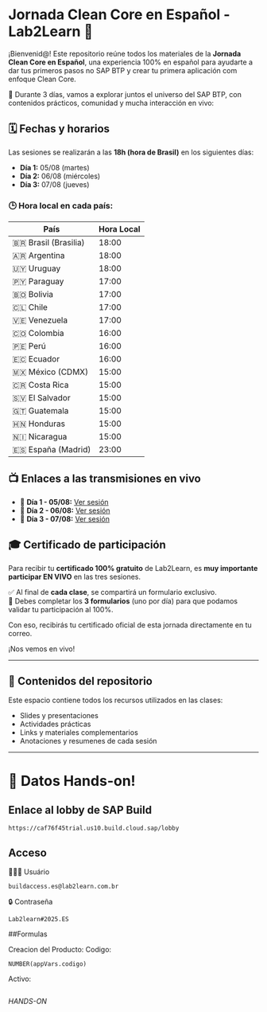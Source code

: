 # Jornada Clean Core en Español - Lab2Learn 🚀

¡Bienvenid@! Este repositorio reúne todos los materiales de la **Jornada Clean Core en Español**, una experiencia 100% en español para ayudarte a dar tus primeros pasos no SAP BTP y crear tu primera aplicación com enfoque Clean Core.

🧠 Durante 3 días, vamos a explorar juntos el universo del SAP BTP, con contenidos prácticos, comunidad y mucha interacción en vivo:

## 🗓️ Fechas y horarios

Las sesiones se realizarán a las **18h (hora de Brasil)** en los siguientes días:

- **Día 1:** 05/08 (martes)  
- **Día 2:** 06/08 (miércoles)  
- **Día 3:** 07/08 (jueves)

### 🕒 Hora local en cada país:

| País                | Hora Local |
|---------------------|------------|
| 🇧🇷 Brasil (Brasilia) | 18:00      |
| 🇦🇷 Argentina        | 18:00      |
| 🇺🇾 Uruguay          | 18:00      |
| 🇵🇾 Paraguay         | 17:00      |
| 🇧🇴 Bolivia          | 17:00      |
| 🇨🇱 Chile            | 17:00      |
| 🇻🇪 Venezuela        | 17:00      |
| 🇨🇴 Colombia         | 16:00      |
| 🇵🇪 Perú             | 16:00      |
| 🇪🇨 Ecuador          | 16:00      |
| 🇲🇽 México (CDMX)     | 15:00      |
| 🇨🇷 Costa Rica       | 15:00      |
| 🇸🇻 El Salvador      | 15:00      |
| 🇬🇹 Guatemala        | 15:00      |
| 🇭🇳 Honduras         | 15:00      |
| 🇳🇮 Nicaragua        | 15:00      |
| 🇪🇸 España (Madrid)  | 23:00      |

## 📺 Enlaces a las transmisiones en vivo

- 🔴 **Día 1 - 05/08:** [Ver sesión](https://www.youtube.com/watch?v=ICiWiqVdH80&ab_channel=LAB2LEARN%F0%9F%9A%80%7CSAPBTP)  
- 🔴 **Día 2 - 06/08:** [Ver sesión](https://www.youtube.com/watch?v=w5Pm_BZltMY&ab_channel=LAB2LEARN%F0%9F%9A%80%7CSAPBTP)  
- 🔴 **Día 3 - 07/08:** [Ver sesión](https://www.youtube.com/watch?v=q-C6cBB5Sg4&ab_channel=LAB2LEARN%F0%9F%9A%80%7CSAPBTP)

## 🎓 Certificado de participación

Para recibir tu **certificado 100% gratuito** de Lab2Learn, es **muy importante participar EN VIVO** en las tres sesiones.

✅ Al final de **cada clase**, se compartirá un formulario exclusivo.  
📩 Debes completar los **3 formularios** (uno por día) para que podamos validar tu participación al 100%.

Con eso, recibirás tu certificado oficial de esta jornada directamente en tu correo.

¡Nos vemos en vivo!

---



## 📂 Contenidos del repositorio

Este espacio contiene todos los recursos utilizados en las clases:

- Slides y presentaciones
- Actividades prácticas
- Links y materiales complementarios
- Anotaciones y resumenes de cada sesión

---

# 📝 Datos Hands-on!

## Enlace al lobby de SAP Build
```
https://caf76f45trial.us10.build.cloud.sap/lobby
```

## Acceso
👨🏻‍💻 Usuário
```
buildaccess.es@lab2learn.com.br
```

🔒 Contraseña
```
Lab2learn#2025.ES
```

##Formulas

Creacion del Producto:
Codigo:
```
NUMBER(appVars.codigo)
```
Activo:
```

```


*HANDS-ON*
